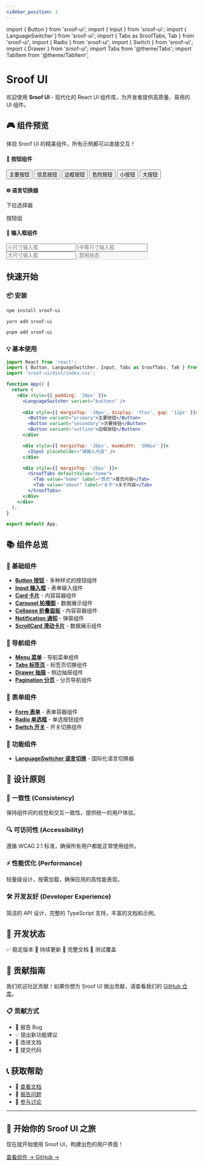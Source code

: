 ```yaml
---
sidebar_position: 1
---
```


import { Button } from 'sroof-ui';
import { Input } from 'sroof-ui';
import { LanguageSwitcher } from 'sroof-ui';
import { Tabs as SroofTabs, Tab } from 'sroof-ui';
import { Radio } from 'sroof-ui';
import { Switch } from 'sroof-ui';
import { Drawer } from 'sroof-ui';
import Tabs from '@theme/Tabs';
import TabItem from '@theme/TabItem';

# Sroof UI

欢迎使用 **Sroof UI** - 现代化的 React UI 组件库，为开发者提供高质量、易用的 UI 组件。

## 🎮 组件预览

体验 Sroof UI 的精美组件，所有示例都可以直接交互！

<div style={{display: 'grid', gridTemplateColumns: 'repeat(auto-fit, minmax(350px, 1fr))', gap: '2rem', margin: '2rem 0'}}>

<div style={{padding: '1.5rem', border: '1px solid #e1e5e9', borderRadius: '12px', background: '#fff'}}>
  <h4 style={{margin: '0 0 1rem 0', color: '#333', display: 'flex', alignItems: 'center', gap: '0.5rem'}}>
    🔘 按钮组件
  </h4>
  
  <div style={{ display: 'flex', gap: '12px', flexWrap: 'wrap', alignItems: 'center', marginBottom: '1rem' }}>
    <Button variant="primary">主要按钮</Button>
    <Button variant="secondary">信息按钮</Button>
    <Button variant="outline">边框按钮</Button>
    <Button variant="danger">危险按钮</Button>
    <Button size="small">小按钮</Button>
    <Button size="large">大按钮</Button> 
  </div>

</div>

<div style={{padding: '1.5rem', border: '1px solid #e1e5e9', borderRadius: '12px', background: '#fff'}}>
  <h4 style={{margin: '0 0 1rem 0', color: '#333', display: 'flex', alignItems: 'center', gap: '0.5rem'}}>
    🌐 语言切换器
  </h4>
  
  <div style={{ display: 'flex', gap: '20px', alignItems: 'center', flexWrap: 'wrap', marginBottom: '1rem' }}>
    <div>
      <p style={{ margin: '0 0 8px 0', fontSize: '12px', color: '#666' }}>下拉选择器</p>
      <LanguageSwitcher variant="dropdown" />
    </div>
    <div>
      <p style={{ margin: '0 0 8px 0', fontSize: '12px', color: '#666' }}>按钮组</p>
      <LanguageSwitcher variant="buttons" />
    </div>
  </div>

</div>

<div style={{padding: '1.5rem', border: '1px solid #e1e5e9', borderRadius: '12px', background: '#fff'}}>
  <h4 style={{margin: '0 0 1rem 0', color: '#333', display: 'flex', alignItems: 'center', gap: '0.5rem'}}>
    📝 输入框组件
  </h4>
  
  <div style={{ display: 'flex', gap: '12px', flexDirection: 'column', maxWidth: '300px', marginBottom: '1rem' }}>
    <Input placeholder="小尺寸输入框" size="small" />
    <Input placeholder="中等尺寸输入框" size="medium" />
    <Input placeholder="大尺寸输入框" size="large" />
    <Input placeholder="禁用状态" disabled size="medium" />
  </div>

</div>

</div>

## 快速开始

### 📦 安装

<Tabs>
  <TabItem value="npm" label="npm" default>

```bash
npm install sroof-ui
```

  </TabItem>
  <TabItem value="yarn" label="yarn">

```bash
yarn add sroof-ui
```

  </TabItem>
  <TabItem value="pnpm" label="pnpm">

```bash
pnpm add sroof-ui
```

  </TabItem>
</Tabs>

### 💡 基本使用

```jsx title="App.jsx"
import React from 'react';
import { Button, LanguageSwitcher, Input, Tabs as SroofTabs, Tab } from 'sroof-ui';
import 'sroof-ui/dist/index.css';

function App() {
  return (
    <div style={{ padding: '20px' }}>
      <LanguageSwitcher variant="buttons" />
      
      <div style={{ marginTop: '20px', display: 'flex', gap: '12px' }}>
        <Button variant="primary">主要按钮</Button>
        <Button variant="secondary">次要按钮</Button>
        <Button variant="outline">边框按钮</Button>
      </div>

      <div style={{ marginTop: '20px', maxWidth: '300px' }}>
        <Input placeholder="请输入内容" />
      </div>

      <div style={{ marginTop: '20px' }}>
        <SroofTabs defaultValue="home">
          <Tab value="home" label="首页">首页内容</Tab>
          <Tab value="about" label="关于">关于内容</Tab>
        </SroofTabs>
      </div>
    </div>
  );
}

export default App;
```

## 📚 组件总览

<div style={{display: 'grid', gridTemplateColumns: 'repeat(auto-fit, minmax(300px, 1fr))', gap: '1rem', margin: '2rem 0'}}>

### 🧩 基础组件
- [**Button 按钮**](/docs/components/button) - 多种样式的按钮组件
- [**Input 输入框**](/docs/components/input) - 表单输入组件
- [**Card 卡片**](/docs/components/card) - 内容容器组件
- [**Carousel 轮播图**](/docs/components/carousel) - 数据展示组件
- [**Collapse 折叠面板**](/docs/components/collapse) - 内容容器组件
- [**Notification 通知**](/docs/components/notification) - 弹窗组件
- [**ScrollCard 滑动卡片**](/docs/components/scrollcard) - 数据展示组件

### 🧭 导航组件
- [**Menu 菜单**](/docs/components/menu) - 导航菜单组件
- [**Tabs 标签页**](/docs/components/tabs) - 标签页切换组件
- [**Drawer 抽屉**](/docs/components/drawer) - 侧边抽屉组件
- [**Pagination 分页**](/docs/components/pagination) - 分页导航组件

### 📝 表单组件
- [**Form 表单**](/docs/components/form) - 表单容器组件
- [**Radio 单选框**](/docs/components/radio) - 单选按钮组件
- [**Switch 开关**](/docs/components/switch) - 开关切换组件

### 🔧 功能组件
- [**LanguageSwitcher 语言切换**](/docs/components/language) - 国际化语言切换器

</div>

## 🎯 设计原则

<div style={{background: '#f8f9fa', padding: '1.5rem', borderRadius: '8px', margin: '2rem 0'}}>

### 🎨 **一致性 (Consistency)**
保持组件间的视觉和交互一致性，提供统一的用户体验。

### 🔍 **可访问性 (Accessibility)**
遵循 WCAG 2.1 标准，确保所有用户都能正常使用组件。

### ⚡ **性能优化 (Performance)**
轻量级设计，按需加载，确保应用的高性能表现。

### 🛠️ **开发友好 (Developer Experience)**
简洁的 API 设计，完整的 TypeScript 支持，丰富的文档和示例。

</div>

## 🌟 开发状态

<div style={{display: 'flex', gap: '0.5rem', flexWrap: 'wrap', margin: '1rem 0'}}>
  <span style={{background: '#28a745', color: 'white', padding: '4px 8px', borderRadius: '4px', fontSize: '12px'}}>✅ 稳定版本</span>
  <span style={{background: '#17a2b8', color: 'white', padding: '4px 8px', borderRadius: '4px', fontSize: '12px'}}>🔄 持续更新</span>
  <span style={{background: '#6f42c1', color: 'white', padding: '4px 8px', borderRadius: '4px', fontSize: '12px'}}>📖 完整文档</span>
  <span style={{background: '#fd7e14', color: 'white', padding: '4px 8px', borderRadius: '4px', fontSize: '12px'}}>🧪 测试覆盖</span>
</div>

## 🤝 贡献指南

我们欢迎社区贡献！如果你想为 Sroof UI 做出贡献，请查看我们的 [GitHub 仓库](https://github.com/Suroof/sroof-ui)。

### 📋 贡献方式
- 🐛 报告 Bug
- 💡 提出新功能建议
- 📝 改进文档
- 🔧 提交代码

## 📞 获取帮助

- 📖 [查看文档](/docs/intro)
- 🐛 [报告问题](https://github.com/Suroof/sroof-ui/issues)
- 💬 [参与讨论](https://github.com/Suroof/sroof-ui/discussions)

---

<div style={{textAlign: 'center', margin: '3rem 0', padding: '2rem', background: 'linear-gradient(135deg, #667eea 0%, #764ba2 100%)', borderRadius: '12px', color: 'white'}}>
  <h2 style={{margin: '0 0 1rem 0'}}>🎉 开始你的 Sroof UI 之旅</h2>
  <p style={{margin: '0 0 1.5rem 0', opacity: 0.9}}>现在就开始使用 Sroof UI，构建出色的用户界面！</p>
  <div style={{display: 'flex', gap: '1rem', justifyContent: 'center', flexWrap: 'wrap'}}>
    <a href="/sroof-ui/docs/components/button" style={{background: 'rgba(255,255,255,0.2)', color: 'white', padding: '12px 24px', borderRadius: '6px', textDecoration: 'none', fontWeight: '500'}}>
      查看组件 →
    </a>
    <a href="https://github.com/Suroof/sroof-ui" style={{background: 'rgba(255,255,255,0.2)', color: 'white', padding: '12px 24px', borderRadius: '6px', textDecoration: 'none', fontWeight: '500'}}>
      GitHub →
    </a>
  </div>
</div>
